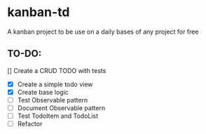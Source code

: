 # kanban-td

A kanban project to be use on a daily bases of any project for free

## TO-DO:

[] Create a CRUD TODO with tests

- [x] Create a simple todo view
- [x] Create base logic
- [ ] Test Observable pattern
- [ ] Document Observable pattern
- [ ] Test TodoItem and TodoList
- [ ] Refactor
